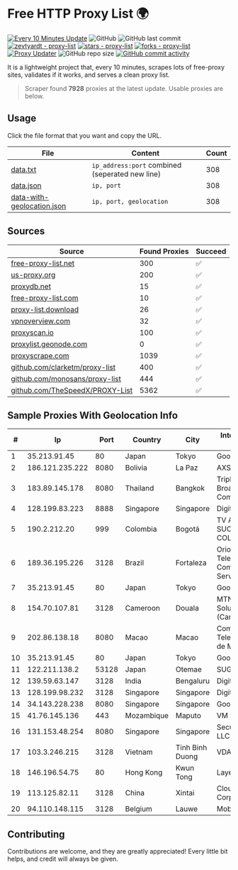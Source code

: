 
# Free HTTP Proxy List 🌍

[![Every 10 Minutes Update](https://github.com/mertguvencli/http-proxy-list/actions/workflows/main.yml/badge.svg?branch=main)](https://github.com/mertguvencli/http-proxy-list/actions/workflows/main.yml)
![GitHub](https://img.shields.io/github/license/mertguvencli/http-proxy-list)
![GitHub last commit](https://img.shields.io/github/last-commit/mertguvencli/http-proxy-list)
[![zevtyardt - proxy-list](https://img.shields.io/static/v1?label=zevtyardt&message=proxy-list&color=blue&logo=github)](https://github.com/zevtyardt/proxy-list "Go to GitHub repo")
[![stars - proxy-list](https://img.shields.io/github/stars/zevtyardt/proxy-list?style=social)](https://github.com/zevtyardt/proxy-list)
[![forks - proxy-list](https://img.shields.io/github/forks/zevtyardt/proxy-list?style=social)](https://github.com/zevtyardt/proxy-list)
[![Proxy Updater](https://github.com/zevtyardt/proxy-list/workflows/Proxy%20Updater/badge.svg)](https://github.com/zevtyardt/proxy-list/actions?query=workflow:"Proxy+Updater")
![GitHub repo size](https://img.shields.io/github/repo-size/zevtyardt/proxy-list)
[![GitHub commit activity](https://img.shields.io/github/commit-activity/m/zevtyardt/proxy-list?logo=commits)](https://github.com/zevtyardt/proxy-list/commits/main)

It is a lightweight project that, every 10 minutes, scrapes lots of free-proxy sites, validates if it works, and serves a clean proxy list.

> Scraper found **7928** proxies at the latest update. Usable proxies are below.

## Usage

Click the file format that you want and copy the URL.

|File|Content|Count|
|----|-------|-----|
|[data.txt](https://raw.githubusercontent.com/mertguvencli/http-proxy-list/main/proxy-list/data.txt)|`ip_address:port` combined (seperated new line)|308|
|[data.json](https://raw.githubusercontent.com/mertguvencli/http-proxy-list/main/proxy-list/data.json)|`ip, port`|308|
|[data-with-geolocation.json](https://raw.githubusercontent.com/mertguvencli/http-proxy-list/main/proxy-list/data-with-geolocation.json)|`ip, port, geolocation`|308|

## Sources

|Source|Found Proxies|Succeed|
|------|-------------|-------|
|[free-proxy-list.net](https://free-proxy-list.net)|300|✅|
|[us-proxy.org](https://www.us-proxy.org)|200|✅|
|[proxydb.net](http://proxydb.net)|15|✅|
|[free-proxy-list.com](https://free-proxy-list.com/?page=&port=&type%5B%5D=http&type%5B%5D=https&up_time=0&search=Search)|10|✅|
|[proxy-list.download](https://www.proxy-list.download/HTTP)|26|✅|
|[vpnoverview.com](https://vpnoverview.com/privacy/anonymous-browsing/free-proxy-servers)|32|✅|
|[proxyscan.io](https://www.proxyscan.io)|100|✅|
|[proxylist.geonode.com](https://proxylist.geonode.com/api/proxy-list?limit=300&page=1&sort_by=lastChecked&sort_type=desc&protocols=http,https)|0|✅|
|[proxyscrape.com](https://api.proxyscrape.com/v2/?request=displayproxies&protocol=http&timeout=10000&country=all&ssl=all&anonymity=all)|1039|✅|
|[github.com/clarketm/proxy-list](https://raw.githubusercontent.com/clarketm/proxy-list/master/proxy-list-raw.txt)|400|✅|
|[github.com/monosans/proxy-list](https://raw.githubusercontent.com/monosans/proxy-list/main/proxies/http.txt)|444|✅|
|[github.com/TheSpeedX/PROXY-List](https://raw.githubusercontent.com/TheSpeedX/PROXY-List/master/http.txt)|5362|✅|


## Sample Proxies With Geolocation Info

|#|Ip|Port|Country|City|Internet Service Provider|
|-|--|----|-------|----|-------------------------|
|1|35.213.91.45|80|Japan|Tokyo|Google LLC|
|2|186.121.235.222|8080|Bolivia|La Paz|AXS Bolivia S. A.|
|3|183.89.145.178|8080|Thailand|Bangkok|Triple T Broadband Public Company Limited|
|4|128.199.83.223|8888|Singapore|Singapore|DigitalOcean, LLC|
|5|190.2.212.20|999|Colombia|Bogotá|TV AZTECA SUCURSAL COLOMBIA|
|6|189.36.195.226|3128|Brazil|Fortaleza|Orion Telecomunicações Comercio e Serviços LTDA|
|7|35.213.91.45|80|Japan|Tokyo|Google LLC|
|8|154.70.107.81|3128|Cameroon|Douala|MTN Network Solutions (Cameroon)|
|9|202.86.138.18|8080|Macao|Macao|Companhia de Telecomunicacoes de Macau|
|10|35.213.91.45|80|Japan|Tokyo|Google LLC|
|11|122.211.138.2|53128|Japan|Otemae|SUGOKURA|
|12|139.59.63.147|3128|India|Bengaluru|DigitalOcean|
|13|128.199.98.232|3128|Singapore|Singapore|DigitalOcean, LLC|
|14|34.143.228.238|8080|Singapore|Singapore|Google LLC|
|15|41.76.145.136|443|Mozambique|Maputo|VM  S.A|
|16|131.153.48.254|8080|Singapore|Singapore|Secured Servers LLC|
|17|103.3.246.215|3128|Vietnam|Tinh Binh Duong|VDATA|
|18|146.196.54.75|80|Hong Kong|Kwun Tong|Layerstack Limited|
|19|113.125.82.11|3128|China|Xintai|Cloud Computing Corporation|
|20|94.110.148.115|3128|Belgium|Lauwe|Mobistar Cable|



## Contributing

Contributions are welcome, and they are greatly appreciated! Every
little bit helps, and credit will always be given.

